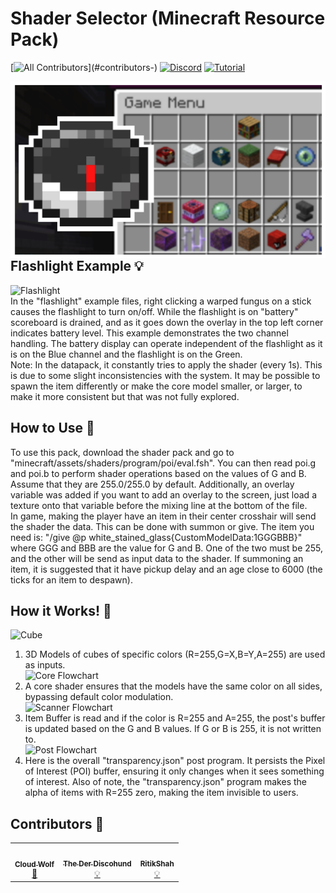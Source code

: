 # Shader Selector (Minecraft Resource Pack)
<!-- ALL-CONTRIBUTORS-BADGE:START - Do not remove or modify this section -->
[![All Contributors](https://img.shields.io/badge/all_contributors-3-orange.svg?)](#contributors-)
[![Discord](https://img.shields.io/badge/Discord-⛓-blue.svg)](https://discord.gg/VzjQ7kFKqD)
[![Tutorial](https://img.shields.io/badge/Tutorial-▶-red.svg)](https://www.youtube.com/watch?v=2RvUduq4L4Q)
<!-- ALL-CONTRIBUTORS-BADGE:END -->
<img src="images/social.png"
     alt="Social Image"
     style="float: left; margin-right: 10px;" />

## Flashlight Example 💡
<!-- prettier-ignore-start -->
<!-- markdownlint-disable -->
<img src="images/flashlight.png"
     alt="Flashlight"
     style="float: left; margin-right: 10px;" /> <br>
In the "flashlight" example files, right clicking a warped fungus on a stick causes the flashlight to turn on/off. While the flashlight is on "battery" scoreboard is drained, and as it goes down the overlay in the top left corner indicates battery level. This example demonstrates the two channel handling. The battery display can operate independent of the flashlight as it is on the Blue channel and the flashlight is on the Green. <br>
Note: In the datapack, it constantly tries to apply the shader (every 1s). This is due to some slight inconsistencies with the system. It may be possible to spawn the item differently or make the core model smaller, or larger, to make it more consistent but that was not fully explored. <br>
<!-- markdownlint-enable -->
<!-- prettier-ignore-end -->

## How to Use 📝
<!-- prettier-ignore-start -->
<!-- markdownlint-disable -->
To use this pack, download the shader pack and go to "minecraft/assets/shaders/program/poi/eval.fsh". You can then read poi.g and poi.b to perform shader operations based on the values of G and B. Assume that they are 255.0/255.0 by default. Additionally, an overlay variable was added if you want to add an overlay to the screen, just load a texture onto that variable before the mixing line at the bottom of the file. <br>
In game, making the player have an item in their center crosshair will send the shader the data. This can be done with summon or give. The item you need is:
"/give @p white_stained_glass{CustomModelData:1GGGBBB}" where GGG and BBB are the value for G and B. One of the two must be 255, and the other will be send as input data to the shader. If summoning an item, it is suggested that it have pickup delay and an age close to 6000 (the ticks for an item to despawn).
<!-- markdownlint-enable -->
<!-- prettier-ignore-end -->

## How it Works! 🔨
<!-- prettier-ignore-start -->
<!-- markdownlint-disable -->
<img src="images/cube.png"
     alt="Cube"
     style="float: left; margin-right: 10px;" /> <br>
1. 3D Models of cubes of specific colors (R=255,G=X,B=Y,A=255) are used as inputs. <br>
<img src="images/core_flowchart.png"
     alt="Core Flowchart"
     style="float: left; margin-right: 10px;" /> <br>
2. A core shader ensures that the models have the same color on all sides, bypassing default color modulation. <br>
<img src="images/scan_flowchart.png"
     alt="Scanner Flowchart"
     style="float: left; margin-right: 10px;" /> <br>
3. Item Buffer is read and if the color is R=255 and A=255, the post's buffer is updated based on the G and B values. If G or B is 255, it is not written to. <br>
<img src="images/post_flowchart.png"
     alt="Post Flowchart"
     style="float: left; margin-right: 10px;" /> <br>
4. Here is the overall "transparency.json" post program. It persists the Pixel of Interest (POI) buffer, ensuring it only changes when it sees something of interest. Also of note, the "transparency.json" program makes the alpha of items with R=255 zero, making the item invisible to users.<br>
<!-- markdownlint-enable -->
<!-- prettier-ignore-end -->

## Contributors 🧱
<!-- prettier-ignore-start -->
<!-- markdownlint-disable -->
<table>
  <tr>
    <td align="center"><a href="https://github.com/CloudWolfYT"><img src="https://avatars.githubusercontent.com/u/64243799?v=4" width="100px;" alt=""/><br /><sub><b>Cloud Wolf</b></sub></a><br /><a href="#" title="Project Creator">🔨</a></td>
    <td align="center"><a href=""><img src="https://avatars.githubusercontent.com/u/0" width="100px;" alt=""/><br /><sub><b>The Der Discohund</b></sub></a><br /><a href="#" title="Theory Contributor">💡</a></td>
    <td align="center"><a href=""><img src="https://avatars.githubusercontent.com/u/20506548?v=4" width="100px;" alt=""/><br /><sub><b>RitikShah</b></sub></a><br /><a href="#" title="Theory Contributor">💡</a></td>
  </tr>
</table>

<!-- markdownlint-enable -->
<!-- prettier-ignore-end -->
